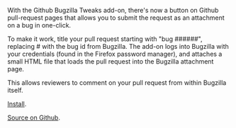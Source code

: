 With the Github Bugzilla Tweaks add-on, there's now a button on Github pull-request pages that allows you to submit the request as an attachment on a bug in one-click.

To make it work, title your pull request starting with "bug ######", replacing # with the bug id from Bugzilla. The add-on logs into Bugzilla with your credentials (found in the Firefox password manager), and attaches a small HTML file that loads the pull request into the Bugzilla attachment page.

This allows reviewers to comment on your pull request from within Bugzilla itself.

<p><a title="Install" href="http://j.mp/dYtZbs">Install</a>.</p>
<p><a title="Source" href="http://j.mp/g2LLee">Source on Github</a>.</p>
